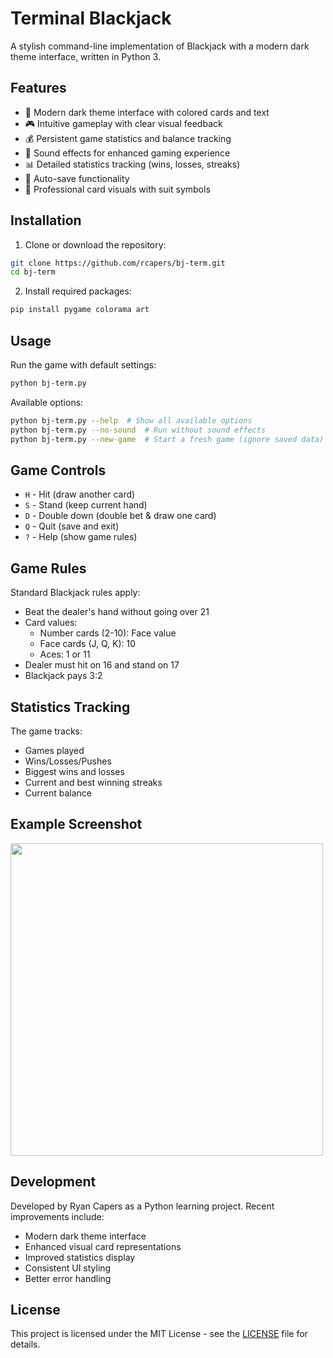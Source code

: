 # Terminal Blackjack
A stylish command-line implementation of Blackjack with a modern dark theme interface, written in Python 3.

## Features

- 🎨 Modern dark theme interface with colored cards and text
- 🎮 Intuitive gameplay with clear visual feedback
- 💰 Persistent game statistics and balance tracking
- 🎵 Sound effects for enhanced gaming experience
- 📊 Detailed statistics tracking (wins, losses, streaks)
- 💾 Auto-save functionality
- 🎲 Professional card visuals with suit symbols

## Installation

1. Clone or download the repository:
```bash
git clone https://github.com/rcapers/bj-term.git
cd bj-term
```

2. Install required packages:
```bash
pip install pygame colorama art
```

## Usage

Run the game with default settings:
```bash
python bj-term.py
```

Available options:
```bash
python bj-term.py --help  # Show all available options
python bj-term.py --no-sound  # Run without sound effects
python bj-term.py --new-game  # Start a fresh game (ignore saved data)
```

## Game Controls

- `H` - Hit (draw another card)
- `S` - Stand (keep current hand)
- `D` - Double down (double bet & draw one card)
- `Q` - Quit (save and exit)
- `?` - Help (show game rules)

## Game Rules

Standard Blackjack rules apply:
- Beat the dealer's hand without going over 21
- Card values:
  - Number cards (2-10): Face value
  - Face cards (J, Q, K): 10
  - Aces: 1 or 11
- Dealer must hit on 16 and stand on 17
- Blackjack pays 3:2

## Statistics Tracking

The game tracks:
- Games played
- Wins/Losses/Pushes
- Biggest wins and losses
- Current and best winning streaks
- Current balance

## Example Screenshot

<img src="https://github.com/rcapers/bj-term/assets/2326739/3caff494-f743-480e-98ee-2fe403fd2522.png" width="500">

## Development

Developed by Ryan Capers as a Python learning project. Recent improvements include:
- Modern dark theme interface
- Enhanced visual card representations
- Improved statistics display
- Consistent UI styling
- Better error handling

## License

This project is licensed under the MIT License - see the [LICENSE](LICENSE) file for details.
